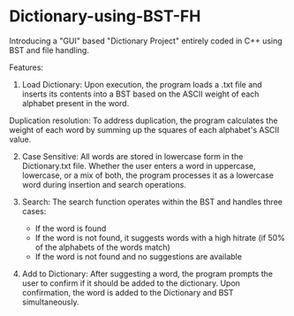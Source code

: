 # Dictionary-using-BST-FH
Introducing a "GUI" based "Dictionary Project" entirely coded in C++ using BST and file handling.

Features:
1) Load Dictionary: Upon execution, the program loads a .txt file and inserts its contents into a BST based on the ASCII weight of each alphabet present in the word.

Duplication resolution: To address duplication, the program calculates the weight of each word by summing up the squares of each alphabet's ASCII value.

2) Case Sensitive: All words are stored in lowercase form in the Dictionary.txt file. Whether the user enters a word in uppercase, lowercase, or a mix of both, the program processes it as a lowercase word during insertion and search operations.

3) Search: The search function operates within the BST and handles three cases: 
   - If the word is found
   - If the word is not found, it suggests words with a high hitrate (if 50% of the alphabets of the words match)
   - If the word is not found and no suggestions are available

4) Add to Dictionary: After suggesting a word, the program prompts the user to confirm if it should be added to the dictionary. Upon confirmation, the word is added to the Dictionary and BST simultaneously.
